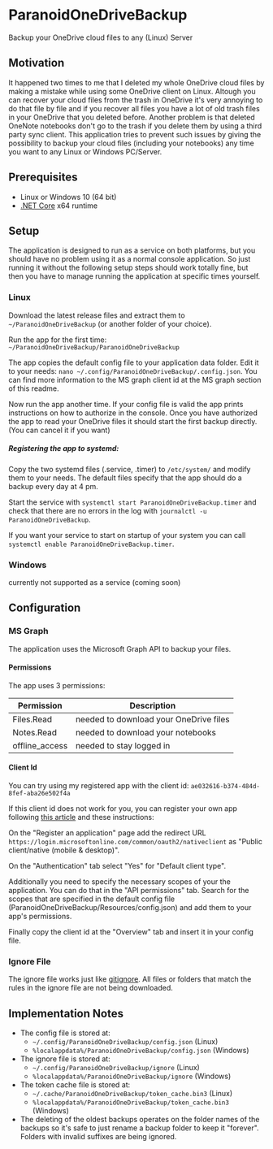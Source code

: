 # ParanoidOneDriveBackup
Backup your OneDrive cloud files to any (Linux) Server

## Motivation

It happened two times to me that I deleted my whole OneDrive cloud files by making a mistake while using some OneDrive client on Linux. Altough you can recover your cloud files from the trash in OneDrive it's very annoying to do that file by file and if you recover all files you have a lot of old trash files in your OneDrive that you deleted before. Another problem is that deleted OneNote notebooks don't go to the trash if you delete them by using a third party sync client. This application tries to prevent such issues by giving the possibility to backup your cloud files (including your notebooks) any time you want to any Linux or Windows PC/Server. 

## Prerequisites

- Linux or Windows 10 (64 bit)
- [.NET Core](https://dotnet.microsoft.com/download) x64 runtime

## Setup

The application is designed to run as a service on both platforms, but you should have no problem using it as a normal console application. So just running it without the following setup steps should work totally fine, but then you have to manage running the application at specific times yourself.

### Linux

Download the latest release files and extract them to `~/ParanoidOneDriveBackup` (or another folder of your choice). 

Run the app for the first time: `~/ParanoidOneDriveBackup/ParanoidOneDriveBackup`

The app copies the default config file to your application data folder. Edit it to your needs: `nano ~/.config/ParanoidOneDriveBackup/.config.json`. You can find more information to the MS graph client id at the MS graph section of this readme.

Now run the app another time. If your config file is valid the app prints instructions on how to authorize in the console. Once you have authorized the app to read your OneDrive files it should start the first backup directly. (You can cancel it if you want)

##### Registering the app to systemd:

Copy the two systemd files (.service, .timer) to `/etc/system/` and modify them to your needs. The default files specify that the app should do a backup every day at 4 pm.

Start the service with `systemctl start ParanoidOneDriveBackup.timer` and check that there are no errors in the log with `journalctl -u ParanoidOneDriveBackup`. 

If you want your service to start on startup of your system you can call `systemctl enable ParanoidOneDriveBackup.timer`.

### Windows

currently not supported as a service (coming soon)

## Configuration

### MS Graph

The application uses the Microsoft Graph API to backup your files. 

#### Permissions

The app uses 3 permissions:

| Permission     | Description                            |
| -------------- | -------------------------------------- |
| Files.Read     | needed to download your OneDrive files |
| Notes.Read     | needed to download your notebooks      |
| offline_access | needed to stay logged in               |

#### Client Id

You can try using my registered app with the client id: `ae032616-b374-484d-8fef-aba26e502f4a`

If this client id does not work for you, you can register your own app following [this article](https://docs.microsoft.com/de-de/graph/auth-register-app-v2) and these instructions:

On the "Register an application" page add the redirect URL `https://login.microsoftonline.com/common/oauth2/nativeclient` as "Public client/native (mobile & desktop)".

On the "Authentication" tab select "Yes" for "Default client type".

Additionally you need to specify the necessary scopes of your the application. You can do that in the "API permissions" tab. Search for the scopes that are specified in the default config file (ParanoidOneDriveBackup/Resources/config.json) and add them to your app's permissions.

Finally copy the client id at the "Overview" tab and insert it in your config file.

### Ignore File

The ignore file works just like [gitignore](https://git-scm.com/docs/gitignore). All files or folders that match the rules in the ignore file are not being downloaded.

## Implementation Notes

- The config file is stored at:
  - `~/.config/ParanoidOneDriveBackup/config.json` (Linux)
  - `%localappdata%/ParanoidOneDriveBackup/config.json` (Windows)
- The ignore file is stored at:
  - `~/.config/ParanoidOneDriveBackup/ignore` (Linux)
  - `%localappdata%/ParanoidOneDriveBackup/ignore` (Windows)
- The token cache file is stored at:
  - `~/.cache/ParanoidOneDriveBackup/token_cache.bin3` (Linux)
  - `%localappdata%/ParanoidOneDriveBackup/token_cache.bin3` (Windows)
- The deleting of the oldest backups operates on the folder names of the backups so it's safe to just rename a backup folder to keep it "forever". Folders with invalid suffixes are being ignored.